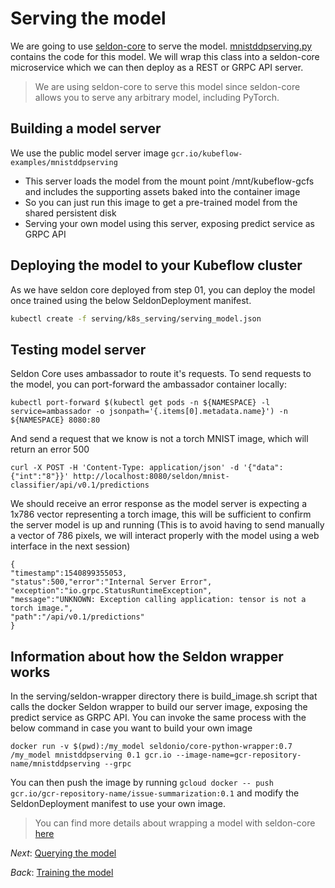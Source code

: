 # Serving the model

We are going to use [seldon-core](https://github.com/SeldonIO/seldon-core) to serve the model. [mnistddpserving.py](serving/seldon-wrapper/mnistddpserving.py) contains the code for this model. We will wrap this class into a seldon-core microservice 
which we can then deploy as a REST or GRPC API server.

> We are using seldon-core to serve this model since seldon-core allows you to serve any arbitrary model, including PyTorch.

##  Building a model server

We use the public model server image `gcr.io/kubeflow-examples/mnistddpserving`

  * This server loads the model from the mount point /mnt/kubeflow-gcfs and includes the supporting assets baked into the container image
  * So you can just run this image to get a pre-trained model from the shared persistent disk
  * Serving your own model using this server, exposing predict service as GRPC API

## Deploying the model to your Kubeflow cluster

As we have seldon core deployed from step 01, you can deploy the model once trained using the below SeldonDeployment manifest.

```bash
kubectl create -f serving/k8s_serving/serving_model.json
```

## Testing model server

Seldon Core uses ambassador to route it's requests. To send requests to the model, you can port-forward the ambassador container locally:

```
kubectl port-forward $(kubectl get pods -n ${NAMESPACE} -l service=ambassador -o jsonpath='{.items[0].metadata.name}') -n ${NAMESPACE} 8080:80
```

And send a request that we know is not a torch MNIST image, which will return an error 500

```
curl -X POST -H 'Content-Type: application/json' -d '{"data":{"int":"8"}}' http://localhost:8080/seldon/mnist-classifier/api/v0.1/predictions
```

We should receive an error response as the model server is expecting a 1x786 vector representing a torch image, this will be sufficient to confirm the server model is up and running
(This is to avoid having to send manually a vector of 786 pixels, we will interact properly with the model using a web interface in the next session)

```
{
"timestamp":1540899355053,
"status":500,"error":"Internal Server Error",
"exception":"io.grpc.StatusRuntimeException",
"message":"UNKNOWN: Exception calling application: tensor is not a torch image.",
"path":"/api/v0.1/predictions"
}
```

## Information about how the Seldon wrapper works

In the serving/seldon-wrapper directory there is build_image.sh script that calls the docker Seldon wrapper to build our server image, 
exposing the predict service as GRPC API. 
You can invoke the same process with the below command in case you want to build your own image
```
docker run -v $(pwd):/my_model seldonio/core-python-wrapper:0.7 /my_model mnistddpserving 0.1 gcr.io --image-name=gcr-repository-name/mnistddpserving --grpc
```

You can then push the image by running `gcloud docker -- push gcr.io/gcr-repository-name/issue-summarization:0.1` 
and modify the SeldonDeployment manifest to use your own image.

> You can find more details about wrapping a model with seldon-core [here](https://github.com/SeldonIO/seldon-core/blob/master/docs/wrappers/python.md)


*Next*: [Querying the model](04_querying_the_model.md)

*Back*: [Training the model](02_training_the_model.md)
